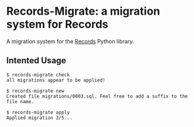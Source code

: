 # Records-Migrate: a migration system for Records

A migration system for the [Records](https://github.com/kennethreitz/records) Python library.

## Intented Usage

    $ records-migrate check
    all migrations appear to be applied!

    $ records-migrate new
    Created file migrations/0003.sql. Feel free to add a suffix to the file name.

    $ records-migrate apply
    Applied migration 3/5...
